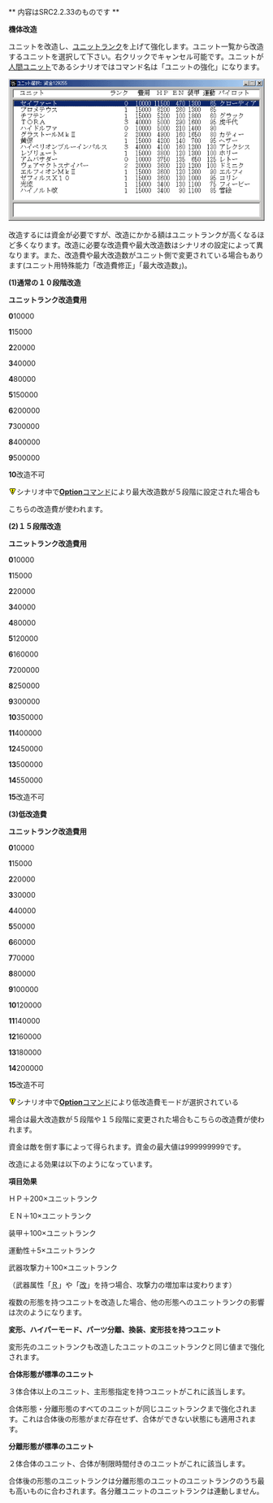 ** 内容はSRC2.2.33のものです **

**機体改造**

ユニットを改造し、[ユニットランク](ユニットランク.md)を上げて強化します。ユニット一覧から改造するユニットを選択して下さい。右クリックでキャンセル可能です。ユニットが[人間ユニット](人間ユニット.md)であるシナリオではコマンド名は「ユニットの強化」になります。

![](../images/bm17.gif)

改造するには資金が必要ですが、改造にかかる額はユニットランクが高くなるほど多くなります。改造に必要な改造費や最大改造数はシナリオの設定によって異なります。また、改造費や最大改造数がユニット側で変更されている場合もあります(ユニット用特殊能力「改造費修正」「最大改造数」)。

**(1)通常の１０段階改造**

**ユニットランク改造費用**

**0**10000

**1**15000

**2**20000

**3**40000

**4**80000

**5**150000

**6**200000

**7**300000

**8**400000

**9**500000

**10**改造不可

![](../images/bm0.gif)シナリオ中で[**Option**コマンド](Optionコマンド.md)により最大改造数が５段階に設定された場合も

こちらの改造費が使われます。

**(2)１５段階改造**

**ユニットランク改造費用**

**0**10000

**1**15000

**2**20000

**3**40000

**4**80000

**5**120000

**6**160000

**7**200000

**8**250000

**9**300000

**10**350000

**11**400000

**12**450000

**13**500000

**14**550000

**15**改造不可

**(3)低改造費**

**ユニットランク改造費用**

**0**10000

**1**15000

**2**20000

**3**30000

**4**40000

**5**50000

**6**60000

**7**70000

**8**80000

**9**100000

**10**120000

**11**140000

**12**160000

**13**180000

**14**200000

**15**改造不可

![](../images/bm0.gif)シナリオ中で[**Option**コマンド](Optionコマンド.md)により低改造費モードが選択されている

場合は最大改造数が５段階や１５段階に変更された場合もこちらの改造費が使われます。

資金は敵を倒す事によって得られます。資金の最大値は999999999です。

改造による効果は以下のようになっています。

**項目効果**

ＨＰ＋200×ユニットランク

ＥＮ＋10×ユニットランク

装甲＋100×ユニットランク

運動性＋5×ユニットランク

武器攻撃力＋100×ユニットランク

（武器属性「[Ｒ](攻撃力変動に関する属性.md)」や「[改](攻撃力変動に関する属性.md)」を持つ場合、攻撃力の増加率は変わります）

複数の形態を持つユニットを改造した場合、他の形態へのユニットランクの影響は次のようになります。

**変形、ハイパーモード、パーツ分離、換装、変形技を持つユニット**

変形先のユニットランクも改造したユニットのユニットランクと同じ値まで強化されます。

**合体形態が標準のユニット**

３体合体以上のユニット、主形態指定を持つユニットがこれに該当します。

合体形態・分離形態のすべてのユニットが同じユニットランクまで強化されます。これは合体後の形態がまだ存在せず、合体ができない状態にも適用されます。

**分離形態が標準のユニット**

２体合体のユニット、合体が制限時間付きのユニットがこれに該当します。

合体後の形態のユニットランクは分離形態のユニットのユニットランクのうち最も高いものに合わされます。各分離ユニットのユニットランクは連動しません。
